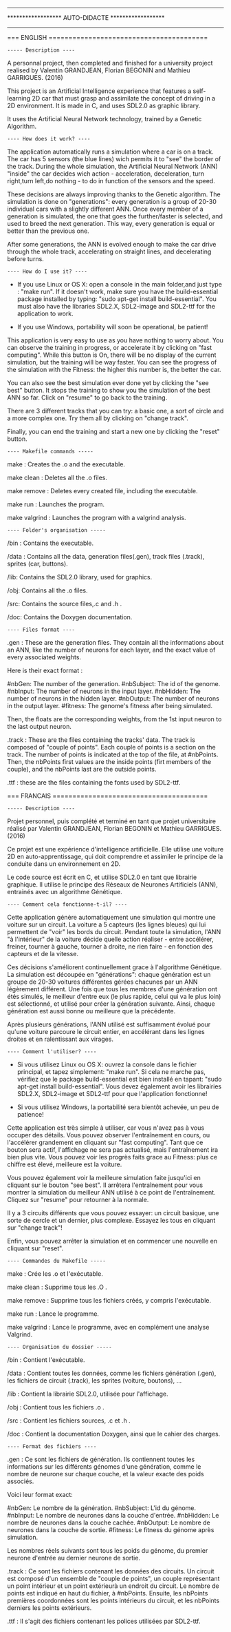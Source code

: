 ****************************************************
******************  AUTO-DIDACTE  ******************
****************************************************


=== ENGLISH ========================================


 	----- Description ----

A personnal project, then completed and finished
for a university project realised by Valentin 
GRANDJEAN, Florian BEGONIN and Mathieu GARRIGUES. (2016)

This project is an Artificial Intelligence
experience that features a self-learning 2D car 
that must grasp and assimilate the concept of 
driving in a 2D environment. It is made in C, and
uses SDL2.0 as graphic library.

It uses the Artificial Neural Network technology,
trained by a Genetic Algorithm.


	---- How does it work? ----

The application automatically runs a simulation
where a car is on a track. The car has 5 sensors
(the blue lines) wich permits it to "see" the border
of the track. During the whole simulation, the 
Artificial Neural Network (ANN) "inside" the car 
decides wich action - acceleration, deceleration, turn 
right,turn left,do nothing - to do in function of the
sensors and the speed.

These decisions are always improving thanks to the 
Genetic algorithm. The simulation is done on 
"generations": every generation is a group of 20-30
individual cars with a slightly different ANN.
Once every member of a generation is simulated, the
one that goes the further/faster is selected, and used
to breed the next generation. This way, every
generation is equal or better than the previous one.

After some generations, the ANN is evolved enough
to make the car drive through the whole track,
accelerating on straight lines, and decelerating
before turns.



	---- How do I use it? ----

- If you use Linux or OS X: open a console in the
main folder,and just type : 
"make run".
If it doesn't work, make sure you have the 
build-essential package installed by typing: 
"sudo apt-get install build-essential".
You must also have the libraries SDL2.X, SDL2-image
and SDL2-ttf for the application to work.


- If you use Windows, portability will soon be
operational, be patient!


This application is very easy to use as you have 
nothing to worry about. You can observe the training
in progress, or accelerate it by clicking on 
"fast computing". While this button is On, there will
be no display of the current simulation, but the
training will be way faster. You can see the progress
of the simulation with the Fitness: the higher this 
number is, the better the car.

You can also see the best simulation ever done yet by
clicking the "see best" button. It stops the training 
to show you the simulation of the best ANN so far.
Click on "resume" to go back to the training.

There are 3 different tracks that you can try: a
basic one, a sort of circle and a more complex one.
Try them all by clicking on "change track".

Finally, you can end the training and start a new one
by clicking the "reset" button.


	---- Makefile commands -----

make : Creates the .o and the executable.

make clean : Deletes all the .o files.

make remove : Deletes every created file, including
the executable.

make run : Launches the program.

make valgrind : Launches the program with a valgrind
analysis.


	---- Folder's organisation -----

/bin : Contains the executable.

/data : Contains all the data, generation files(.gen),
track files (.track), sprites (car, buttons).

/lib: Contains the SDL2.0 library, used for graphics.

/obj: Contains all the .o files.

/src: Contains the source files,.c and .h .

/doc: Contains the Doxygen documentation.



	---- Files format ----

.gen : These are the generation files. They contain all
the informations about an ANN, like the number of
neurons for each layer, and the exact value of every
associated weights.

Here is their exact format : 

#nbGen: The number of the generation.
#nbSubject: The id of the genome.
#nbInput: The number of neurons in the input layer.
#nbHidden: The number of neurons in the hidden layer. 
#nbOutput: The number of neurons in the output layer.
#fitness: The genome's fitness after being simulated.

Then, the floats are the corresponding weights, from 
the 1st input neuron to the last output neuron.


.track : These are the files containing the tracks'
data. The track is composed of "couple of points".
Each couple of points is a section on the track.
The number of points is indicated at the top of the
file, at #nbPoints.
Then, the nbPoints first values are the inside points
(firt members of the couple), and the nbPoints last
are the outside points.


.ttf : these are the files containing the fonts used 
by SDL2-ttf.




=== FRANCAIS =======================================


	----- Description ----

Projet personnel, puis complété et terminé en tant
que projet universitaire réalisé par Valentin 
GRANDJEAN, Florian BEGONIN et Mathieu GARRIGUES. (2016)

Ce projet est une expérience d'intelligence 
artificielle. Elle utilise une voiture 2D en 
auto-apprentissage, qui doit comprendre et 
assimiler le principe de la conduite dans un 
environnement en 2D.

Le code source est écrit en C, et utilise SDL2.0
en tant que librairie graphique.
Il utilise le principe des Réseaux de Neurones
Artificiels (ANN), entrainés avec un algorithme
Génétique.


	---- Comment cela fonctionne-t-il? ----

Cette application génère automatiquement une 
simulation qui montre une voiture sur un circuit.
La voiture a 5 capteurs (les lignes bleues) qui
lui permettent de "voir" les bords du circuit.
Pendant toute la simulation, l'ANN "à l'intérieur"
de la voiture décide quelle action réaliser - entre
accélérer, freiner, tourner à gauche, tourner à
droite, ne rien faire - en fonction des capteurs et
de la vitesse.

Ces décisions s'améliorent continuellement grace à
l'algorithme Génétique. La simulation est découpée
en "générations": chaque génération est un groupe 
de 20-30 voitures différentes gérées chacunes par un
ANN légèrement différent. Une fois que tous les 
membres d'une génération ont étés simulés, le
meilleur d'entre eux (le plus rapide, celui qui va
le plus loin) est sélectionné, et utilisé pour créer
la génération suivante.
Ainsi, chaque génération est aussi bonne ou meilleure
que la précédente.

Après plusieurs générations, l'ANN utilisé est
suffisamment évolué pour qu'une voiture parcoure
le circuit entier, en accélérant dans les lignes 
droites et en ralentissant aux virages.



	---- Comment l'utiliser? ----

- Si vous utilisez Linux ou OS X: ouvrez la console
dans le fichier principal, et tapez simplement:
"make run".
Si cela ne marche pas, vérifiez que le package
build-essential est bien installé en tapant:
"sudo apt-get install build-essential".
Vous devez également avoir les librairies SDL2.X,
SDL2-image et SDL2-ttf pour que l'application 
fonctionne!

- Si vous utilisez Windows, la portabilité sera
bientôt achevée, un peu de patience!


Cette application est très simple à utiliser, car
vous n'avez pas à vous occuper des détails. Vous 
pouvez observer l'entraînement en cours, ou
l'accélérer grandement en cliquant sur "fast 
computing". Tant que ce bouton sera actif,
l'affichage ne sera pas actualisé, mais 
l'entraînement ira bien plus vite. Vous pouvez voir
les progrès faits grace au Fitness: plus ce chiffre
est élevé, meilleure est la voiture.

Vous pouvez également voir la meilleure simulation
faite jusqu'ici en cliquant sur le bouton "see best".
Il arrêtera l'entraînement pour vous montrer la
simulation du meilleur ANN utilisé à ce point de 
l'entraînement.
Cliquez sur "resume" pour retourner à la normale.

Il y a 3 circuits différents que vous pouvez
essayer: un circuit basique, une sorte de cercle
et un dernier, plus complexe.
Essayez les tous en cliquant sur "change track"!

Enfin, vous pouvez arrêter la simulation et en
commencer une nouvelle en cliquant sur "reset".



	---- Commandes du Makefile -----

make : Crée les .o et l'exécutable.

make clean : Supprime tous les .O .

make remove : Supprime tous les fichiers créés,
y compris l'exécutable.

make run : Lance le programme.

make valgrind : Lance le programme, avec en 
complément une analyse Valgrind.


	---- Organisation du dossier -----

/bin : Contient l'exécutable.

/data : Contient toutes les données, comme
les fichiers génération (.gen), les fichiers de
circuit (.track), les sprites (voiture, 
boutons), ...

/lib : Contient la librairie SDL2.0, utilisée
pour l'affichage.

/obj : Contient tous les fichiers .o .

/src : Contient les fichiers sources, .c et .h .

/doc : Contient la documentation Doxygen, ainsi
que le cahier des charges.



	---- Format des fichiers ----

.gen : Ce sont les fichiers de génération. Ils
contiennent toutes les informations sur les différents
génomes d'une génération, comme le nombre de neurone
sur chaque couche, et la valeur exacte des poids 
associés.

Voici leur format exact:

#nbGen: Le nombre de la génération.
#nbSubject: L'id du génome.
#nbInput: Le nombre de neurones dans la couche d'entrée.
#nbHidden: Le nombre de neurones dans la couche cachée. 
#nbOutput: Le nombre de neurones dans la couche de sortie.
#fitness: Le fitness du génome après simulation.

Les nombres réels suivants sont tous les poids du
génome, du premier neurone d'entrée au dernier neurone
de sortie.


.track : Ce sont les fichiers contenant les données des
circuits. Un circuit est composé d'un ensemble de
"couple de points", un couple représentant un point 
intérieur et un point extérieurà un endroit du circuit.
Le nombre de points est indiqué en haut du fichier,
à #nbPoints.
Ensuite, les nbPoints premières coordonnées sont les
points intérieurs du circuit, et les nbPoints derniers
les points extérieurs.

.ttf : Il s'agit des fichiers contenant les polices 
utilisées par SDL2-ttf.
